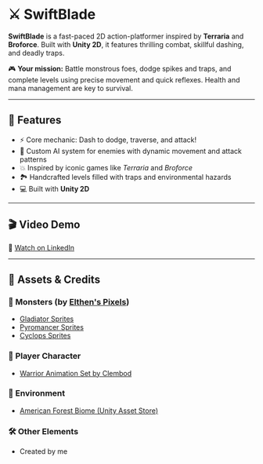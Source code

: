 # ⚔️ SwiftBlade

**SwiftBlade** is a fast-paced 2D action-platformer inspired by **Terraria** and **Broforce**. Built with **Unity 2D**, it features thrilling combat, skillful dashing, and deadly traps.

🎮 **Your mission:**
Battle monstrous foes, dodge spikes and traps, and complete levels using precise movement and quick reflexes. Health and mana management are key to survival.

---

## 🧠 Features

* ⚡ Core mechanic: Dash to dodge, traverse, and attack!
* 🧠 Custom AI system for enemies with dynamic movement and attack patterns
* 💥 Inspired by iconic games like *Terraria* and *Broforce*
* 🏞️ Handcrafted levels filled with traps and environmental hazards
* 💻 Built with **Unity 2D**

---

## 🎬 Video Demo

🔗 [Watch on LinkedIn](https://www.linkedin.com/posts/remi-chuet_gamedevelopment-unity2d-swiftblade-activity-7158942203266912257-56I-?utm_source=share&utm_medium=member_desktop&rcm=ACoAAD1EaqABCnci4wMsLt3JatEzCkbRMogTir8)

---

## 🎨 Assets & Credits

### 🧟 Monsters (by [Elthen's Pixels](https://elthen.itch.io/))

* [Gladiator Sprites](https://elthen.itch.io/2d-pixel-art-gladiator-sprites)
* [Pyromancer Sprites](https://elthen.itch.io/2d-pixel-art-pyromancer-sprites)
* [Cyclops Sprites](https://elthen.itch.io/2d-pixel-art-cyclops-sprites)

### 🧙 Player Character

* [Warrior Animation Set by Clembod](https://clembod.itch.io/warrior-free-animation-set)

### 🌲 Environment

* [American Forest Biome (Unity Asset Store)](https://assetstore.unity.com/packages/2d/environments/2d-pixel-art-platformer-biome-american-forest-255694#description)

### 🛠 Other Elements

* Created by me

